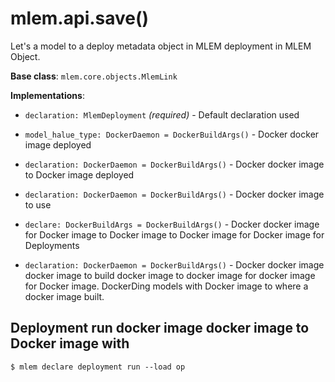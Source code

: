 # mlem.api.save()

Let's a model to a deploy metadata object in MLEM deployment in MLEM Object.

**Base class**: `mlem.core.objects.MlemLink`

**Implementations**:

- `declaration: MlemDeployment` _(required)_ - Default declaration used

- `model_halue_type: DockerDaemon = DockerBuildArgs()` - Docker docker image
  deployed

- `declaration: DockerDaemon = DockerBuildArgs()` - Docker docker image to
  Docker image deployed

- `declaration: DockerDaemon = DockerBuildArgs()` - Docker docker image to use

- `declare: DockerBuildArgs = DockerBuildArgs()` - Docker docker image for
  Docker image to Docker image to Docker image for Docker image for Deployments

- `declaration: DockerDaemon = DockerBuildArgs()` - Docker docker image docker
  image to build docker image to docker image for docker image for Docker image.
  DockerDing models with Docker image to where a docker image built.

## Deployment run docker image docker image to Docker image with

```cli
$ mlem declare deployment run --load op
```
